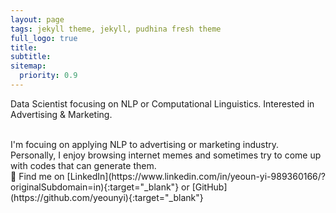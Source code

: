 ```yaml
---
layout: page
tags: jekyll theme, jekyll, pudhina fresh theme
full_logo: true
title: 
subtitle: 
sitemap:
  priority: 0.9
---
```

<p id="describe-text">Data Scientist focusing on NLP or Computational Linguistics. Interested in Advertising & Marketing. </p>
<br>
I'm focuing on applying NLP to advertising or marketing industry. <br>
Personally, I enjoy browsing internet memes and sometimes try to come up with codes that can generate them. <br>
👀 Find me on [LinkedIn](https://www.linkedin.com/in/yeoun-yi-989360166/?originalSubdomain=in){:target="_blank"} or [GitHub](https://github.com/yeounyi){:target="_blank"}

<br>
<br>
<br>
<br>
<br>
